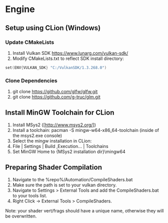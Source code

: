 # Engine

## Setup using CLion (Windows)

### Update CMakeLists
1. Install Vulkan SDK https://www.lunarg.com/vulkan-sdk/
2. Modify CMakeLists.txt to reflect SDK install directory:

```cpp 
set(ENV{VULKAN_SDK} "C:/VulkanSDK/1.3.268.0")
```
### Clone Dependencies
1. git clone https://github.com/glfw/glfw.git
2. git clone https://github.com/g-truc/glm.git

## Install MinGW Toolchain for CLion
1. Install MSys2 ([http://www.msys2.org/])
2. Install a toolchain: pacman -S mingw-w64-x86_64-toolchain (inside of the msys2.exe console)
3. Select the mingw installation in CLion:
4. File | Settings | Build ,Execution... | Toolchains
5. Set MinGW Home to {MSys2 installation dir}\mingw64

## Preparing Shader Compilation
1. Navigate to the %repo%/Automation/CompileShaders.bat
2. Make sure the path is set to your vulkan directory. 
3. Navigate to Settings > External Tools and add the CompileShaders.bat to your tools list.
4. Right Click -> External Tools > CompileShaders.

Note: your shader vert/frags should have a unique name, otherwise they will be overwritten.

